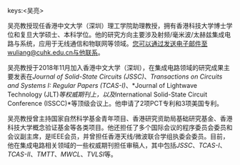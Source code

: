 keys:<吴亮>


吴亮教授现任香港中文大学（深圳）理工学院助理教授，拥有香港科技大学博士学位和复旦大学硕士、本科学位。他的研究方向主要涉及射频/毫米波/太赫兹集成电路与系统，应用于无线通信和物联网等领域。您可以通过发送电子邮件至wuliang@cuhk.edu.cn与他联系。

吴亮教授于2018年11月加入香港中文大学（深圳），在集成电路领域的研究成果主要发表在*Journal of Solid-State Circuits (JSSC)*、*Transactions on Circuits and Systems I: Regular Papers (TCAS-I)*、*Journal of Lightwave Technology (JLT)*等权威期刊上，以及*International Solid-State Circuit Conference (ISSCC)*等顶级会议上。他申请了2项PCT专利和3项美国专利。

吴亮教授曾主持国家自然科学基金青年项目、香港研究资助局基础研究基金、香港科技大学概念验证基金等各类项目。他还担任了多个国际会议的程序委员会委员和会议副主席，是IEEE会员，并曾担任香港天线/微波联合学组执委会委员。目前，他在集成电路相关领域的一些权威期刊担任审稿人，其中包括*JSSC*、*TCAS-I*、*TCAS-II*、*TMTT*、*MWCL*、*TVLSI*等。